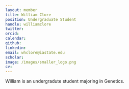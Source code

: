 ```yaml
---
layout: member
title: William Clore
position: Undergraduate Student
handle: williamclore
twitter: 
orcid: 
calendar: 
github: 
linkedin: 
email: whclore@iastate.edu
scholar: 
image: /images/smaller_logo.png
cv: 
---
```


William is an undergradute student majoring in Genetics.
